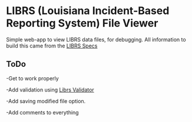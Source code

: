 # LIBRS (Louisiana Incident-Based Reporting System) File Viewer
Simple web-app to view LIBRS data files, for debugging.
All information to build this came from the [LIBRS Specs](https://docs.librs.org/librs-spec)


## ToDo
-Get to work properly

-Add validation using [Librs Validator](https://api.librs.org/api/validate/txt)

-Add saving modified file option.

-Add comments to everything
